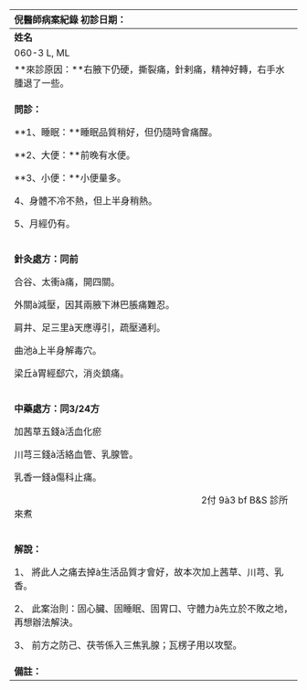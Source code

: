 ﻿|**倪醫師病案紀錄**     初診日期：|
| :- |
|**姓名**|**性別**|**年齡及體型**|**來診日期**|
|060-3 L, ML|F|50+ 瘦小|2008/3/31|
|**來診原因：**右腋下仍硬，撕裂痛，針剌痛，精神好轉，右手水腫退了一些。|
|<p>**問診：**</p><p>**1、睡眠：**睡眠品質稍好，但仍隨時會痛醒。</p><p>**2、大便：**前晚有水便。</p><p>**3、小便：**小便量多。</p><p>4、身體不冷不熱，但上半身稍熱。</p><p>5、月經仍有。</p>|
|<p>**針灸處方：同前**</p><p>合谷、太衝à痛，開四關。</p><p>外關à減壓，因其兩腋下淋巴脹痛難忍。</p><p>肩井、足三里à天應導引，疏壓通利。</p><p>曲池à上半身解毒穴。</p><p>梁丘à胃經郄穴，消炎鎮痛。</p><p></p>|
|<p>**中藥處方：同3/24方**</p><p>加茜草五錢à活血化瘀</p><p>川芎三錢à活絡血管、乳腺管。</p><p>乳香一錢à傷科止痛。                   </p><p>`                                        `2付 9à3 bf B&S  診所來煮</p>|
|<p>**解說：**</p><p>1、 將此人之痛去掉à生活品質才會好，故本次加上茜草、川芎、乳香。</p><p>2、 此案治則：固心臟、固睡眠、固胃口、守體力à先立於不敗之地，再想辦法解決。</p><p>3、 前方之防己、茯苓係入三焦乳腺；瓦楞子用以攻堅。</p>|
|**備註：**|

